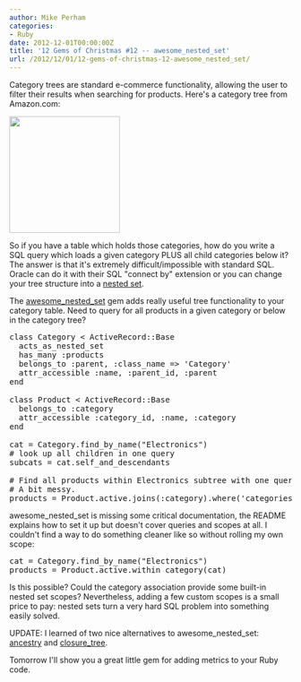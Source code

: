 ```yaml
---
author: Mike Perham
categories:
- Ruby
date: 2012-12-01T00:00:00Z
title: '12 Gems of Christmas #12 -- awesome_nested_set'
url: /2012/12/01/12-gems-of-christmas-12-awesome_nested_set/
---
```


Category trees are standard e-commerce functionality, allowing the user to filter their results when searching for products. Here's a category tree from Amazon.com:

[<img src="http://www.mikeperham.com/wp-content/uploads/2012/11/Screen-Shot-2012-11-19-at-7.59.46-PM.png" alt="" title="Screen Shot 2012-11-19 at 7.59.46 PM" width="197" height="208" class="alignleft size-full wp-image-941" />][1]

So if you have a table which holds those categories, how do you write a SQL query which loads a given category PLUS all child categories below it? The answer is that it's extremely difficult/impossible with standard SQL. Oracle can do it with their SQL "connect by" extension or you can change your tree structure into a [nested set][2].

The [awesome\_nested\_set][3] gem adds really useful tree functionality to your category table. Need to query for all products in a given category or below in the category tree?

<pre lang="ruby">class Category &lt; ActiveRecord::Base
  acts_as_nested_set
  has_many :products
  belongs_to :parent, :class_name => 'Category'
  attr_accessible :name, :parent_id, :parent
end

class Product &lt; ActiveRecord::Base
  belongs_to :category
  attr_accessible :category_id, :name, :category
end

cat = Category.find_by_name("Electronics")
# look up all children in one query
subcats = cat.self_and_descendants

# Find all products within Electronics subtree with one query.
# A bit messy.
products = Product.active.joins(:category).where('categories.lft > ? and categories.lft &lt;= ?', cat.lft, cat.rgt)
</pre>

awesome\_nested\_set is missing some critical documentation, the README explains how to set it up but doesn't cover queries and scopes at all. I couldn't find a way to do something cleaner like so without rolling my own scope:

<pre lang="ruby">cat = Category.find_by_name("Electronics")
products = Product.active.within_category(cat)
</pre>

Is this possible? Could the category association provide some built-in nested set scopes? Nevertheless, adding a few custom scopes is a small price to pay: nested sets turn a very hard SQL problem into something easily solved.

UPDATE: I learned of two nice alternatives to awesome\_nested\_set: [ancestry][4] and [closure_tree][5].

Tomorrow I'll show you a great little gem for adding metrics to your Ruby code.

 [1]: http://www.mikeperham.com/wp-content/uploads/2012/11/Screen-Shot-2012-11-19-at-7.59.46-PM.png
 [2]: https://en.wikipedia.org/wiki/Nested_set_model "nested set"
 [3]: https://github.com/collectiveidea/awesome_nested_set "awesome_nested_set"
 [4]: https://github.com/stefankroes/ancestry
 [5]: https://github.com/mceachen/closure_tree
